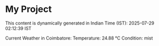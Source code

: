 # My Project

This content is dynamically generated in Indian Time (IST): 2025-07-29 02:12:39 IST


Current Weather in Coimbatore:
Temperature: 24.88 °C
Condition: mist
